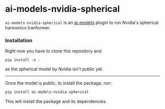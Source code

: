 # ai-models-nvidia-spherical

`ai-models-nvidia-spherical` is an [ai-models](https://github.com/ecmwf-lab/ai-models) plugin to run Nvidia's spherical harmonics tranformer.

<TERMS OF USE>

### Installation

Right now you have to clone this repository and

`pip install -e .`

as the spherical model by Nvidia isn't public yet.


---

Once the model is public, to install the package, run:

```bash
pip install ai-models-nvidia-spherical
```

This will install the package and its dependencies.
